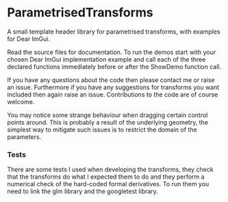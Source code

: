 # ParametrisedTransforms

A small template header library for parametrised transforms, with examples for Dear ImGui.

Read the source files for documentation.  To run the demos start with your chosen Dear ImGui implementation example and call each of the three declared functions immediately before or after the ShowDemo function call.

If you have any questions about the code then please contact me or raise an issue.  Furthermore if you have any suggestions for transforms you want included then again raise an issue.  Contributions to the code are of course welcome.

You may notice some strange behaviour when dragging certain control points around.  This is probably a result of the underlying geometry, the simplest way to mitigate such issues is to restrict the domain of the parameters.

### Tests

There are some tests I used when developing the transforms, they check that the transforms do what I expected them to do and they perform a numerical check of the hard-coded formal derivatives.  To run them you need to link the glm library and the googletest library.
